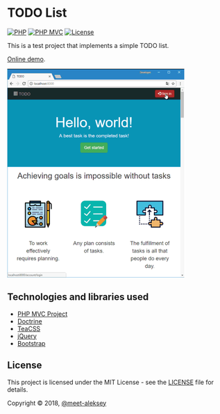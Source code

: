 # TODO List

[![PHP](https://img.shields.io/badge/PHP-%3E%3D7.0-blue.svg?style=flat)](http://php.net)
[![PHP MVC](https://img.shields.io/badge/PHP%20MVC-1.1-blue.svg?style=flat)](https://github.com/php-mvc-project/php-mvc)
[![License](https://img.shields.io/github/license/meet-aleksey/php-todolist.svg?style=flat)](LICENSE)

This is a test project that implements a simple TODO list.

[Online demo](http://todo---list.000webhostapp.com).

[![Preview](content/images/preview.gif)](http://todo---list.000webhostapp.com)

## Technologies and libraries used

* [PHP MVC Project](https://github.com/php-mvc-project/php-mvc)
* [Doctrine](https://www.doctrine-project.org/)
* [TeaCSS](http://teacss.org/)
* [jQuery](https://jquery.com/)
* [Bootstrap](https://getbootstrap.com/)

## License

This project is licensed under the MIT License - see the [LICENSE](LICENSE) file for details.

Copyright © 2018, [@meet-aleksey](https://github.com/meet-aleksey)
